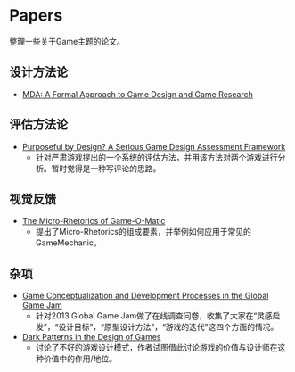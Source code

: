 # Papers
整理一些关于Game主题的论文。

## 设计方法论
  * [MDA: A Formal Approach to Game Design and Game Research ](https://github.com/ikamei/GameMechanic/blob/master/files/MDA.pdf)
## 评估方法论
  * [Purposeful by Design? A Serious Game Design Assessment Framework](https://github.com/ikamei/GameMechanic/blob/master/files/asset-v1_MITx+11.127x+1T2015+type@asset+block@Purposeful_by_Design.pdf)
    * 针对严肃游戏提出的一个系统的评估方法，并用该方法对两个游戏进行分析。暂时觉得是一种写评论的思路。
## 视觉反馈
  * [The Micro-Rhetorics of Game-O-Matic](https://github.com/ikamei/GameMechanic/blob/master/files/Micro-Rhetorics.pdf)
    * 提出了Micro-Rhetorics的组成要素，并举例如何应用于常见的GameMechanic。
## 杂项
  * [Game Conceptualization and Development Processes in the Global Game Jam](https://github.com/ikamei/GameMechanic/blob/master/files/zook-ggj-2013.pdf)
    * 针对2013 Global Game Jam做了在线调查问卷，收集了大家在“灵感启发”，“设计目标”，“原型设计方法”，“游戏的迭代”这四个方面的情况。
  * [Dark Patterns in the Design of Games](https://github.com/ikamei/GameMechanic/blob/master/files/FULLTEXT01.pdf)
    * 讨论了不好的游戏设计模式，作者试图借此讨论游戏的价值与设计师在这种价值中的作用/地位。

